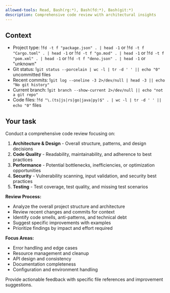 ```yaml
---
allowed-tools: Read, Bash(rg:*), Bash(fd:*), Bash(git:*)
description: Comprehensive code review with architectural insights
---
```


## Context

- Project type: !`fd -t f "package.json" . | head -1` or !`fd -t f "Cargo.toml" . | head -1` or !`fd -t f "go.mod" . | head -1` or !`fd -t f "pom.xml" . | head -1` or !`fd -t f "deno.json" . | head -1` or "unknown"
- Git status: !`git status --porcelain | wc -l | tr -d ' ' || echo "0"` uncommitted files
- Recent commits: !`git log --oneline -3 2>/dev/null | head -3 || echo "No git history"`
- Current branch: !`git branch --show-current 2>/dev/null || echo "not a git repo"`
- Code files: !`fd "\.(ts|js|rs|go|java|py)$" . | wc -l | tr -d ' ' || echo "0"` files

## Your task

Conduct a comprehensive code review focusing on:

1. **Architecture & Design** - Overall structure, patterns, and design decisions
2. **Code Quality** - Readability, maintainability, and adherence to best practices
3. **Performance** - Potential bottlenecks, inefficiencies, or optimization opportunities
4. **Security** - Vulnerability scanning, input validation, and security best practices
5. **Testing** - Test coverage, test quality, and missing test scenarios

**Review Process:**

- Analyze the overall project structure and architecture
- Review recent changes and commits for context
- Identify code smells, anti-patterns, and technical debt
- Suggest specific improvements with examples
- Prioritize findings by impact and effort required

**Focus Areas:**

- Error handling and edge cases
- Resource management and cleanup
- API design and consistency
- Documentation completeness
- Configuration and environment handling

Provide actionable feedback with specific file references and improvement suggestions.
